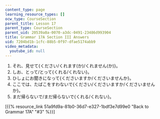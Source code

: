 ```yaml
---
content_type: page
learning_resource_types: []
ocw_type: CourseSection
parent_title: Lesson 17
parent_type: CourseSection
parent_uid: 20539a8a-0070-a3dc-0491-23486d993904
title: Grammar 17A Section III Answers
uid: 7204bd1b-1cfc-88b5-0f97-dfae5174abb9
video_metadata:
  youtube_id: null
---
```


1.  それ、見せて{ください/くれます(か)/くれません(か)}。
2.  しお、とって/とって{くれる/くれない}。
3.  ひしょにお聞きになって{くださいますか/くださいませんか}。
4.  ここでは、たばこをすわないで{ください/くださいますか/くださいませんか}。
5.  まだ帰らないで/まだ帰らないで{くれる/くれない}。

\[{{% resource_link 51a9fd9a-81b0-36d7-e327-1bdf3e7d99e0 "Back to Grammar 17A" "#3" %}}\]